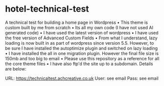 # hotel-technical-test
A technical test for building a home page in Wordpress
• This theme is custom built by me from scratch
• Its all my own code (I have not used AI generated code)
• I have used the latest version of wordpress
• I have used the free version of Advanced Custom Fields
• From what I understand, lazy loading is now built in as part of wordpress since version 5.5. However, to be sure I have installed the autoptimize plugin and switched on lazy loading
• I have installed the all in one migration plugin. However the final file size is 150mb and too big to email
• Please use this repository as a reference for all the core theme files
• I have also ftp'd the site up to a subdomain. Details are below:

URL: https://technicaltest.achcreative.co.uk
User: see email
Pass: see email
